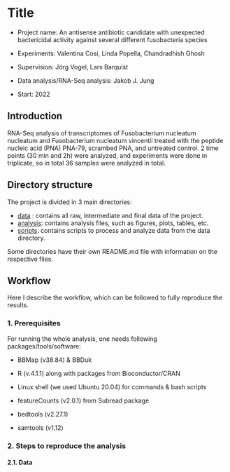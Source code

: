 # Title

- Project name: An antisense antibiotic candidate with unexpected bactericidal activity against several different 
                fusobacteria species 

- Experiments: Valentina Cosi, Linda Popella, Chandradhish Ghosh

- Supervision: Jörg Vogel, Lars Barquist

- Data analysis/RNA-Seq analysis:  Jakob J. Jung

- Start: 2022 

  

## Introduction

RNA-Seq analysis of transcriptomes of Fusobacterium nucleatum nucleatum and Fusobacterium nucleatum vincentii treated 
with the peptide nucleic acid (PNA) PNA-79, scrambed PNA, and untreated control. 2 time points (30 min and 2h) were 
analyzed, and experiments were done in triplicate, so in total 36 samples were analyzed in total.

## Directory structure

The project is divided in 3 main directories:

-   [data](data) : contains all raw, intermediate and final data of the project.  
-   [analysis](analysis): contains analysis files, such as figures, plots, tables, etc. 
-   [scripts](scripts): contains scripts to process and analyze data from the data directory.

Some directories have their own README.md file with information on the respective files. 



## Workflow

Here I describe the workflow, which can be followed to fully reproduce the results.



### 1. Prerequisites

For running the whole analysis, one needs following packages/tools/software:

- BBMap (v38.84) & BBDuk

- R (v.4.1.1) along with packages from Bioconductor/CRAN 

- Linux shell (we used Ubuntu 20.04) for commands & bash scripts

- featureCounts (v2.0.1) from Subread package

- bedtools (v2.27.1) 

- samtools (v1.12)

  



### 2. Steps to reproduce the analysis

#### 2.1. Data 


